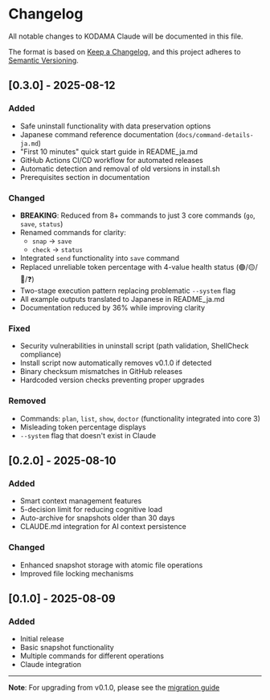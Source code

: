 # Changelog

All notable changes to KODAMA Claude will be documented in this file.

The format is based on [Keep a Changelog](https://keepachangelog.com/en/1.1.0/),
and this project adheres to [Semantic Versioning](https://semver.org/spec/v2.0.0.html).

## [0.3.0] - 2025-08-12

### Added
- Safe uninstall functionality with data preservation options
- Japanese command reference documentation (`docs/command-details-ja.md`)
- "First 10 minutes" quick start guide in README_ja.md
- GitHub Actions CI/CD workflow for automated releases
- Automatic detection and removal of old versions in install.sh
- Prerequisites section in documentation

### Changed
- **BREAKING**: Reduced from 8+ commands to just 3 core commands (`go`, `save`, `status`)
- Renamed commands for clarity:
  - `snap` → `save`
  - `check` → `status`
- Integrated `send` functionality into `save` command
- Replaced unreliable token percentage with 4-value health status (🟢/🟡/🔴/❓)
- Two-stage execution pattern replacing problematic `--system` flag
- All example outputs translated to Japanese in README_ja.md
- Documentation reduced by 36% while improving clarity

### Fixed
- Security vulnerabilities in uninstall script (path validation, ShellCheck compliance)
- Install script now automatically removes v0.1.0 if detected
- Binary checksum mismatches in GitHub releases
- Hardcoded version checks preventing proper upgrades

### Removed
- Commands: `plan`, `list`, `show`, `doctor` (functionality integrated into core 3)
- Misleading token percentage displays
- `--system` flag that doesn't exist in Claude

## [0.2.0] - 2025-08-10

### Added
- Smart context management features
- 5-decision limit for reducing cognitive load
- Auto-archive for snapshots older than 30 days
- CLAUDE.md integration for AI context persistence

### Changed
- Enhanced snapshot storage with atomic file operations
- Improved file locking mechanisms

## [0.1.0] - 2025-08-09

### Added
- Initial release
- Basic snapshot functionality
- Multiple commands for different operations
- Claude integration

---

**Note**: For upgrading from v0.1.0, please see the [migration guide](README.md#migration-from-v010-to-v030)